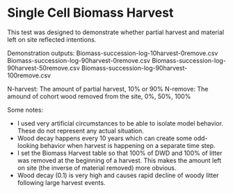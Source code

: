 # Single Cell Biomass Harvest

This test was designed to demonstrate whether partial harvest and material left on site reflected intentions.

Demonstration outputs:
Biomass-succession-log-10harvest-0remove.csv
Biomass-succession-log-90harvest-0remove.csv
Biomass-succession-log-90harvest-50remove.csv
Biomass-succession-log-90harvest-100remove.csv

N-harvest:  The amount of partial harvest, 10% or 90%
N-remove:  The amound of cohort wood removed from the site, 0%, 50%, 100%

Some notes:
* I used very artificial circumstances to be able to isolate model behavior.  These do not represent any actual situation.
* Wood decay happens every 10 years which can create some odd-looking behavior when harvest is happening on a separate time step.
* I set the Biomass Harvest table so that 100% of DWD and 100% of litter was removed at the beginning of a harvest.  This makes the amount left on site (the inverse of material removed) more obvious.
* Wood decay (0.1) is very high and causes rapid decline of woody litter following large harvest events.
